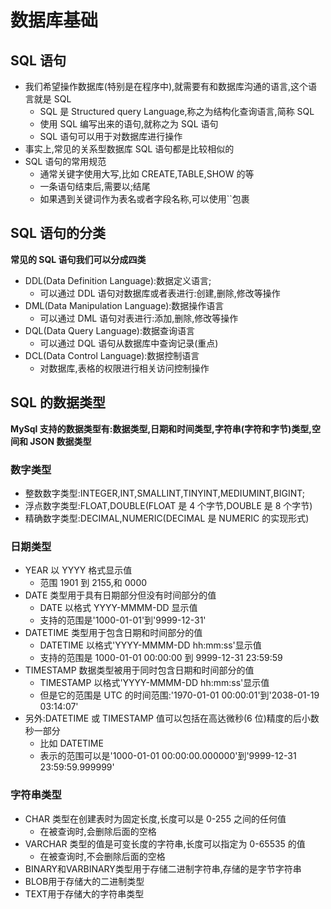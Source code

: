 # 数据库基础

## SQL 语句

- 我们希望操作数据库(特别是在程序中),就需要有和数据库沟通的语言,这个语言就是 SQL
  - SQL 是 Structured query Language,称之为结构化查询语言,简称 SQL
  - 使用 SQL 编写出来的语句,就称之为 SQL 语句
  - SQL 语句可以用于对数据库进行操作
- 事实上,常见的关系型数据库 SQL 语句都是比较相似的
- SQL 语句的常用规范
  - 通常关键字使用大写,比如 CREATE,TABLE,SHOW 的等
  - 一条语句结束后,需要以;结尾
  - 如果遇到关键词作为表名或者字段名称,可以使用``包裹

## SQL 语句的分类

**常见的 SQL 语句我们可以分成四类**

- DDL(Data Definition Language):数据定义语言;
  - 可以通过 DDL 语句对数据库或者表进行:创建,删除,修改等操作
- DML(Data Manipulation Language):数据操作语言
  - 可以通过 DML 语句对表进行:添加,删除,修改等操作
- DQL(Data Query Language):数据查询语言
  - 可以通过 DQL 语句从数据库中查询记录(重点)
- DCL(Data Control Language):数据控制语言
  - 对数据库,表格的权限进行相关访问控制操作 



## SQL 的数据类型

**MySql 支持的数据类型有:数据类型,日期和时间类型,字符串(字符和字节)类型,空间和 JSON 数据类型**

### 数字类型

- 整数数字类型:INTEGER,INT,SMALLINT,TINYINT,MEDIUMINT,BIGINT;
- 浮点数字类型:FLOAT,DOUBLE(FLOAT 是 4 个字节,DOUBLE 是 8 个字节)
- 精确数字类型:DECIMAL,NUMERIC(DECIMAL 是 NUMERIC 的实现形式)

### 日期类型

- YEAR 以 YYYY 格式显示值
  - 范围 1901 到 2155,和 0000
- DATE 类型用于具有日期部分但没有时间部分的值
  - DATE 以格式 YYYY-MMMM-DD 显示值
  - 支持的范围是'1000-01-01'到'9999-12-31'
- DATETIME 类型用于包含日期和时间部分的值
  - DATETIME 以格式'YYYY-MMMM-DD hh:mm:ss'显示值
  - 支持的范围是 1000-01-01 00:00:00 到 9999-12-31 23:59:59
- TIMESTAMP 数据类型被用于同时包含日期和时间部分的值
  - TIMESTAMP 以格式'YYYY-MMMM-DD hh:mm:ss'显示值
  - 但是它的范围是 UTC 的时间范围:'1970-01-01 00:00:01'到'2038-01-19 03:14:07'
- 另外:DATETIME 或 TIMESTAMP 值可以包括在高达微秒(6 位)精度的后小数秒一部分
  - 比如 DATETIME
  - 表示的范围可以是'1000-01-01 00:00:00.000000'到'9999-12-31 23:59:59.999999'

### 字符串类型

- CHAR 类型在创建表时为固定长度,长度可以是 0-255 之间的任何值
  - 在被查询时,会删除后面的空格
- VARCHAR 类型的值是可变长度的字符串,长度可以指定为 0-65535 的值
  - 在被查询时,不会删除后面的空格
- BINARY和VARBINARY类型用于存储二进制字符串,存储的是字节字符串
- BLOB用于存储大的二进制类型
- TEXT用于存储大的字符串类型

